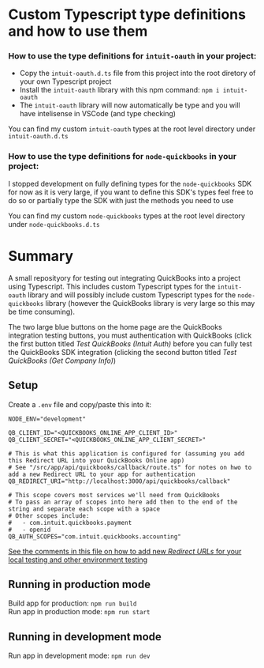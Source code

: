 # Custom Typescript type definitions and how to use them

### How to use the type definitions for `intuit-oauth` in your project:

- Copy the `intuit-oauth.d.ts` file from this project into the root diretory of your own Typescript project
- Install the `intuit-oauth` library with this npm command: `npm i intuit-oauth`
- The `intuit-oauth` library will now automatically be type and you will have intelisense in VSCode (and type checking)

You can find my custom `intuit-oauth` types at the root level directory under `intuit-oauth.d.ts`

### How to use the type definitions for `node-quickbooks` in your project:

I stopped development on fully defining types for the `node-quickbooks` SDK for now as it is very large, if you want to define this SDK's types feel free to do so or partially type the SDK with just the methods you need to use

You can find my custom `node-quickbooks` types at the root level directory under `node-quickbooks.d.ts`

# Summary

A small reposityory for testing out integrating QuickBooks into a project using Typescript. This includes custom Typescript types for the `intuit-oauth` library and will possibly include custom Typescript types for the `node-quickbooks` library (however the QuickBooks library is very large so this may be time consuming).

The two large blue buttons on the home page are the QuickBooks integration testing buttons, you must authentication with QuickBooks (click the first button titled _Test QuickBooks (Intuit Auth)_ before you can fully test the QuickBooks SDK integration (clicking the second button titled _Test QuickBooks (Get Company Info)_)

## Setup

Create a `.env` file and copy/paste this into it:

```
NODE_ENV="development"

QB_CLIENT_ID="<QUICKBOOKS_ONLINE_APP_CLIENT_ID>"
QB_CLIENT_SECRET="<QUICKBOOKS_ONLINE_APP_CLIENT_SECRET>"

# This is what this application is configured for (assuming you add this Redirect URL into your QuickBooks Online app)
# See "/src/app/api/quickbooks/callback/route.ts" for notes on hwo to add a new Redirect URL to your app for authentication
QB_REDIRECT_URI="http://localhost:3000/api/quickbooks/callback"

# This scope covers most services we'll need from QuickBooks
# To pass an array of scopes into here add then to the end of the string and separate each scope with a space
# Other scopes include:
#   - com.intuit.quickbooks.payment
#   - openid
QB_AUTH_SCOPES="com.intuit.quickbooks.accounting"
```

[See the comments in this file on how to add new _Redirect URLs_ for your local testing and other environment testing](https://github.com/thanshaw02/quickbooks-integration/blob/main/src/app/api/quickbooks/callback/route.ts#L5-L17)

## Running in production mode

Build app for production: `npm run build`
<br>
Run app in production mode: `npm run start`

## Running in development mode

Run app in development mode: `npm run dev`
